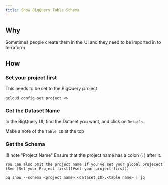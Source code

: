 ```yaml
---
title: Show BigQuery Table Schema
---
```


## Why

Sometimes people create them in the UI and they need to be imported in to terraform

## How

### Set your project first

This needs to be set to the BigQuery project

```shell
gcloud config set project <>
```

### Get the Dataset Name

In the BigQuery UI, find the Dataset you want, and click on `Details`

Make a note of the `Table ID` at the top

### Get the Schema


!!! note "Project Name"
    Ensure that the project name has a colon (`:`) after it.

    You can also omit the project name if you've set your global projecect (See [Set your Project first](#set-your-project-first))
```shell
bq show --schema <project name>:<dataset ID>.<table name> | jq
```
